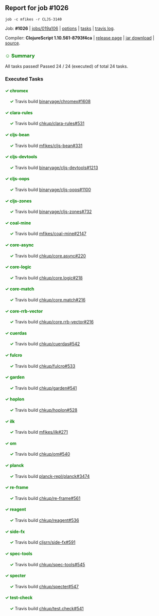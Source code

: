 ## Report for job #1026
```
job -c mfikes -r CLJS-3140
```


Job: **#1026** | [jobs/019a106](https://github.com/cljs-oss/canary/commit/019a1068ae456b94617c2bb8bb3e3ad122dce2db) | [options](options.edn) | [tasks](tasks.edn) | [travis log](https://travis-ci.org/cljs-oss/canary/builds/561699199).

Compiler: **ClojureScript 1.10.561-8793f4ca** | [release page](https://github.com/cljs-oss/canary/releases/tag/r1.10.561-8793f4ca) | [jar download](https://github.com/cljs-oss/canary/releases/download/r1.10.561-8793f4ca/clojurescript-1.10.561-8793f4ca.jar) | [source](https://github.com/mfikes/clojurescript/commit/8793f4cac13b87f74bfc30736e63b0a43cfbba74).

### <b style='color:green'>☺ Summary</b>

All tasks passed! Passed 24 / 24 (executed) of total 24 tasks.

### Executed Tasks

#### <b style='color:green'>&#x2713; chromex</b>
&nbsp;&nbsp;&nbsp;&nbsp;<b style='color:green'>&#x2713;</b> Travis build [binaryage/chromex#1608](https://travis-ci.org/binaryage/chromex/builds/561699872)<br>

#### <b style='color:green'>&#x2713; clara-rules</b>
&nbsp;&nbsp;&nbsp;&nbsp;<b style='color:green'>&#x2713;</b> Travis build [chkup/clara-rules#531](https://travis-ci.org/chkup/clara-rules/builds/561699878)<br>

#### <b style='color:green'>&#x2713; cljs-bean</b>
&nbsp;&nbsp;&nbsp;&nbsp;<b style='color:green'>&#x2713;</b> Travis build [mfikes/cljs-bean#331](https://travis-ci.org/mfikes/cljs-bean/builds/561699889)<br>

#### <b style='color:green'>&#x2713; cljs-devtools</b>
&nbsp;&nbsp;&nbsp;&nbsp;<b style='color:green'>&#x2713;</b> Travis build [binaryage/cljs-devtools#1213](https://travis-ci.org/binaryage/cljs-devtools/builds/561699884)<br>

#### <b style='color:green'>&#x2713; cljs-oops</b>
&nbsp;&nbsp;&nbsp;&nbsp;<b style='color:green'>&#x2713;</b> Travis build [binaryage/cljs-oops#1100](https://travis-ci.org/binaryage/cljs-oops/builds/561699891)<br>

#### <b style='color:green'>&#x2713; cljs-zones</b>
&nbsp;&nbsp;&nbsp;&nbsp;<b style='color:green'>&#x2713;</b> Travis build [binaryage/cljs-zones#732](https://travis-ci.org/binaryage/cljs-zones/builds/561699893)<br>

#### <b style='color:green'>&#x2713; coal-mine</b>
&nbsp;&nbsp;&nbsp;&nbsp;<b style='color:green'>&#x2713;</b> Travis build [mfikes/coal-mine#2147](https://travis-ci.org/mfikes/coal-mine/builds/561699895)<br>

#### <b style='color:green'>&#x2713; core-async</b>
&nbsp;&nbsp;&nbsp;&nbsp;<b style='color:green'>&#x2713;</b> Travis build [chkup/core.async#220](https://travis-ci.org/chkup/core.async/builds/561699921)<br>

#### <b style='color:green'>&#x2713; core-logic</b>
&nbsp;&nbsp;&nbsp;&nbsp;<b style='color:green'>&#x2713;</b> Travis build [chkup/core.logic#218](https://travis-ci.org/chkup/core.logic/builds/561699923)<br>

#### <b style='color:green'>&#x2713; core-match</b>
&nbsp;&nbsp;&nbsp;&nbsp;<b style='color:green'>&#x2713;</b> Travis build [chkup/core.match#216](https://travis-ci.org/chkup/core.match/builds/561699947)<br>

#### <b style='color:green'>&#x2713; core-rrb-vector</b>
&nbsp;&nbsp;&nbsp;&nbsp;<b style='color:green'>&#x2713;</b> Travis build [chkup/core.rrb-vector#216](https://travis-ci.org/chkup/core.rrb-vector/builds/561699934)<br>

#### <b style='color:green'>&#x2713; cuerdas</b>
&nbsp;&nbsp;&nbsp;&nbsp;<b style='color:green'>&#x2713;</b> Travis build [chkup/cuerdas#542](https://travis-ci.org/chkup/cuerdas/builds/561699936)<br>

#### <b style='color:green'>&#x2713; fulcro</b>
&nbsp;&nbsp;&nbsp;&nbsp;<b style='color:green'>&#x2713;</b> Travis build [chkup/fulcro#533](https://travis-ci.org/chkup/fulcro/builds/561699951)<br>

#### <b style='color:green'>&#x2713; garden</b>
&nbsp;&nbsp;&nbsp;&nbsp;<b style='color:green'>&#x2713;</b> Travis build [chkup/garden#541](https://travis-ci.org/chkup/garden/builds/561700013)<br>

#### <b style='color:green'>&#x2713; hoplon</b>
&nbsp;&nbsp;&nbsp;&nbsp;<b style='color:green'>&#x2713;</b> Travis build [chkup/hoplon#528](https://travis-ci.org/chkup/hoplon/builds/561700055)<br>

#### <b style='color:green'>&#x2713; ilk</b>
&nbsp;&nbsp;&nbsp;&nbsp;<b style='color:green'>&#x2713;</b> Travis build [mfikes/ilk#271](https://travis-ci.org/mfikes/ilk/builds/561700030)<br>

#### <b style='color:green'>&#x2713; om</b>
&nbsp;&nbsp;&nbsp;&nbsp;<b style='color:green'>&#x2713;</b> Travis build [chkup/om#540](https://travis-ci.org/chkup/om/builds/561699965)<br>

#### <b style='color:green'>&#x2713; planck</b>
&nbsp;&nbsp;&nbsp;&nbsp;<b style='color:green'>&#x2713;</b> Travis build [planck-repl/planck#3474](https://travis-ci.org/planck-repl/planck/builds/561700045)<br>

#### <b style='color:green'>&#x2713; re-frame</b>
&nbsp;&nbsp;&nbsp;&nbsp;<b style='color:green'>&#x2713;</b> Travis build [chkup/re-frame#561](https://travis-ci.org/chkup/re-frame/builds/561699976)<br>

#### <b style='color:green'>&#x2713; reagent</b>
&nbsp;&nbsp;&nbsp;&nbsp;<b style='color:green'>&#x2713;</b> Travis build [chkup/reagent#536](https://travis-ci.org/chkup/reagent/builds/561700021)<br>

#### <b style='color:green'>&#x2713; side-fx</b>
&nbsp;&nbsp;&nbsp;&nbsp;<b style='color:green'>&#x2713;</b> Travis build [cljsrn/side-fx#591](https://travis-ci.org/cljsrn/side-fx/builds/561700011)<br>

#### <b style='color:green'>&#x2713; spec-tools</b>
&nbsp;&nbsp;&nbsp;&nbsp;<b style='color:green'>&#x2713;</b> Travis build [chkup/spec-tools#545](https://travis-ci.org/chkup/spec-tools/builds/561699980)<br>

#### <b style='color:green'>&#x2713; specter</b>
&nbsp;&nbsp;&nbsp;&nbsp;<b style='color:green'>&#x2713;</b> Travis build [chkup/specter#547](https://travis-ci.org/chkup/specter/builds/561700009)<br>

#### <b style='color:green'>&#x2713; test-check</b>
&nbsp;&nbsp;&nbsp;&nbsp;<b style='color:green'>&#x2713;</b> Travis build [chkup/test.check#541](https://travis-ci.org/chkup/test.check/builds/561700047)<br>